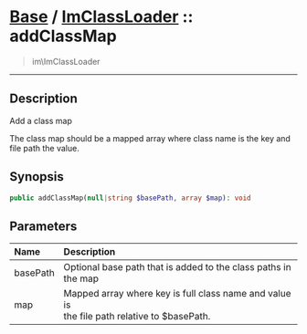 # [Base](base.md) / [ImClassLoader](base-ImClassLoader.md) :: addClassMap
 > im\ImClassLoader
____

## Description
Add a class map

The class map should be a mapped array
where class name is the key and file path the value.

## Synopsis
```php
public addClassMap(null|string $basePath, array $map): void
```

## Parameters
| Name | Description |
| :--- | :---------- |
| basePath | Optional base path that is added to the class paths in the map |
| map | Mapped array where key is full class name and value is<br />the file path relative to $basePath. |
